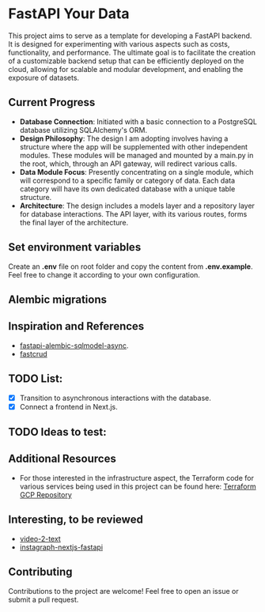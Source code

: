 # FastAPI Your Data

This project aims to serve as a template for developing a FastAPI backend. It is designed for experimenting with various aspects such as costs, functionality, and performance. The ultimate goal is to facilitate the creation of a customizable backend setup that can be efficiently deployed on the cloud, allowing for scalable and modular development, and enabling the exposure of datasets.

## Current Progress

- **Database Connection**: Initiated with a basic connection to a PostgreSQL database utilizing SQLAlchemy's ORM.
- **Design Philosophy**: The design I am adopting involves having a structure where the app will be supplemented with other independent modules. These modules will be managed and mounted by a main.py in the root, which, through an API gateway, will redirect various calls.
- **Data Module Focus**: Presently concentrating on a single module, which will correspond to a specific family or category of data. Each data category will have its own dedicated database with a unique table structure.
- **Architecture**: The design includes a models layer and a repository layer for database interactions. The API layer, with its various routes, forms the final layer of the architecture.

## Set environment variables

Create an **.env** file on root folder and copy the content from **.env.example**. Feel free to change it according to your own configuration.

## Alembic migrations

## Inspiration and References

- [fastapi-alembic-sqlmodel-async](https://github.com/jonra1993/fastapi-alembic-sqlmodel-async).
- [fastcrud](https://github.com/igorbenav/fastcrud)

## TODO List:

- [x] Transition to asynchronous interactions with the database.
- [x] Connect a frontend in Next.js.

## TODO Ideas to test:

## Additional Resources

- For those interested in the infrastructure aspect, the Terraform code for various services being used in this project can be found here: [Terraform GCP Repository](https://github.com/mazzasaverio/terraform-gcp)

## Interesting, to be reviewed

- [video-2-text](https://github.com/XamHans/video-2-text?tab=readme-ov-file)
- [instagraph-nextjs-fastapi](https://github.com/waseemhnyc/instagraph-nextjs-fastapi)

## Contributing

Contributions to the project are welcome! Feel free to open an issue or submit a pull request.
